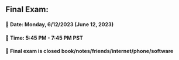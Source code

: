 ## Final Exam:
#### &#x1F34E; Date: Monday, 6/12/2023 (June 12, 2023) 
#### &#x1F34E; Time: 5:45 PM - 7:45 PM PST
#### &#x1F34E; Final exam is closed book/notes/friends/internet/phone/software
